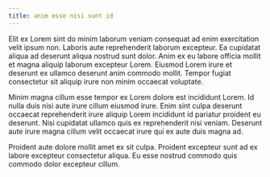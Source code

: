```yaml
---
title: anim esse nisi sunt id
---
```


Elit ex Lorem sint do minim laborum veniam consequat ad enim exercitation velit ipsum non. Laboris aute reprehenderit laborum excepteur. Ea cupidatat aliqua ad deserunt aliqua nostrud sunt dolor. Anim ex eu labore officia mollit et magna aliquip laborum excepteur Lorem. Eiusmod Lorem irure et deserunt ex ullamco deserunt anim commodo mollit. Tempor fugiat consectetur sit aliquip irure non minim occaecat voluptate.

Minim magna cillum esse tempor ex Lorem dolore est incididunt Lorem. Id nulla duis nisi aute irure cillum eiusmod irure. Enim sint culpa deserunt occaecat reprehenderit irure aliquip Lorem incididunt id pariatur proident eu deserunt. Nisi cupidatat ullamco quis ex reprehenderit nisi veniam. Deserunt aute irure magna cillum velit occaecat irure qui ex aute duis magna ad.

Proident aute dolore mollit amet ex sit culpa. Proident excepteur sunt ad ex labore excepteur consectetur aliqua. Eu esse nostrud commodo quis commodo dolor excepteur cillum.
